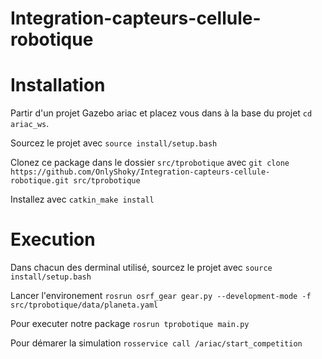 # Integration-capteurs-cellule-robotique

# Installation

Partir d'un projet Gazebo ariac et placez vous dans à la base du projet `cd ariac_ws`.

Sourcez le projet avec `source install/setup.bash`

Clonez ce package dans le dossier `src/tprobotique` avec `git clone https://github.com/OnlyShoky/Integration-capteurs-cellule-robotique.git src/tprobotique`

Installez avec `catkin_make install`

# Execution

Dans chacun des derminal utilisé, sourcez le projet avec `source install/setup.bash`

Lancer l'environement 
`rosrun osrf_gear gear.py --development-mode -f src/tprobotique/data/planeta.yaml`

Pour executer notre package
`rosrun tprobotique main.py`

Pour démarer la simulation
`rosservice call /ariac/start_competition`
